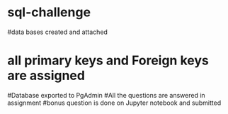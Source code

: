 # sql-challenge
#data bases created and attached
# all primary keys and Foreign keys are assigned
#Database exported to PgAdmin
 #All the questions are answered in assignment
#bonus question is done on Jupyter notebook and submitted
